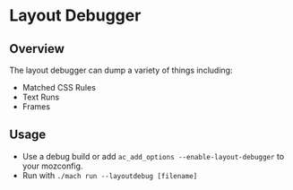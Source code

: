 # Layout Debugger

## Overview

The layout debugger can dump a variety of things including:
- Matched CSS Rules
- Text Runs
- Frames

## Usage
- Use a debug build or add `ac_add_options --enable-layout-debugger` to your mozconfig.
- Run with `./mach run --layoutdebug [filename]`
